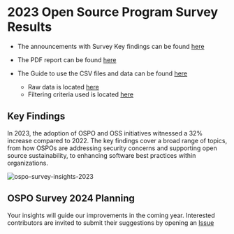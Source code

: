 # 2023 Open Source Program Survey Results

* The announcements with Survey Key findings can be found [here](https://todogroup.org/blog/2023-state-of-ospo/)
* The PDF report can be found [here](https://github.com/todogroup/todogroup.org/files/12641293/STATE_OSPO_2023.pdf)

* The Guide to use the CSV files and data can be found [here](https://github.com/todogroup/osposurvey/blob/main/2023/csv-files-and-data-guide.md)
    * Raw data is located [here](https://github.com/todogroup/osposurvey/blob/main/2023/RawData.csv)
    * Filtering criteria used is located [here](https://github.com/todogroup/osposurvey/blob/main/2023/FilteringCriteria.csv)

## Key Findings

In 2023, the adoption of OSPO and OSS initiatives witnessed a 32% increase compared to 2022. The key findings cover a broad range of topics, from how OSPOs are addressing security concerns and supporting open source sustainability, to enhancing software best practices within organizations.

![ospo-survey-insights-2023](https://github.com/todogroup/osposurvey/assets/43671777/90b0e564-2607-44a8-82ad-783c2abbb810)


## OSPO Survey 2024 Planning

Your insights will guide our improvements in the coming year. Interested contributors are invited to submit their suggestions by opening an [Issue](https://github.com/todogroup/osposurvey/issues)
